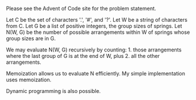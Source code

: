 Please see the Advent of Code site for the problem statement.

Let C be the set of characters '.', '#', and '?'.
Let W be a string of characters from C.
Let G be a list of positive integers, the group sizes of springs.
Let N(W, G) be the number of possible arrangements within W of springs
whose group sizes are in G.

We may evaluate N(W, G) recursively by counting:
    1. those arrangements where the last group of G is at the end of W, plus
    2. all the other arrangements.

Memoization allows us to evaluate N efficiently.
My simple implementation uses memoization.

Dynamic programming is also possible.
